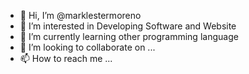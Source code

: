 - 👋 Hi, I’m @marklestermoreno
- 👀 I’m interested in Developing Software and Website
- 🌱 I’m currently learning other programming language
- 💞️ I’m looking to collaborate on ...
- 📫 How to reach me ...

<!---
marklestermoreno/marklestermoreno is a ✨ special ✨ repository because its `README.md` (this file) appears on your GitHub profile.
You can click the Preview link to take a look at your changes.
--->
